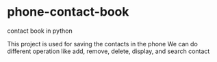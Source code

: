# phone-contact-book
contact book in python

This project is used for saving the contacts in the phone
We can do different operation like add, remove, delete, display, and search contact
